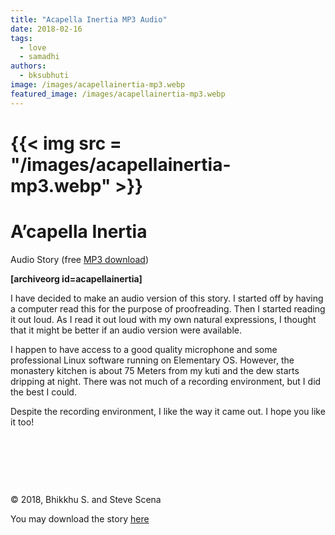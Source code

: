```yaml
---
title: "Acapella Inertia MP3 Audio"
date: 2018-02-16
tags: 
  - love
  - samadhi
authors: 
  - bksubhuti
image: /images/acapellainertia-mp3.webp
featured_image: /images/acapellainertia-mp3.webp
---
```


# {{< img src = "/images/acapellainertia-mp3.webp" >}}

# A’capella Inertia

Audio Story (free [MP3 download](https://archive.org/download/acapellainertia/acapellainertia.mp3))

**\[archiveorg id=acapellainertia\]**

I have decided to make an audio version of this story. I started off by having a computer read this for the purpose of proofreading. Then I started reading it out loud. As I read it out loud with my own natural expressions, I thought that it might be better if an audio version were available.

I happen to have access to a good quality microphone and some professional Linux software running on Elementary OS. However, the monastery kitchen is about 75 Meters from my kuti and the dew starts dripping at night. There was not much of a recording environment, but I did the best I could.

Despite the recording environment, I like the way it came out. I hope you like it too!

 

 

 

© 2018, Bhikkhu S. and Steve Scena

You may download the story [here](https://archive.org/download/acapellainertia/acapellainertia.mp3)
